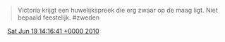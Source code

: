 > Victoria krijgt een huwelijkspreek die erg zwaar op de maag ligt\. Niet bepaald feestelijk\. \#zweden

<img src="../../media/tweet.ico" width="12" /> [Sat Jun 19 14:16:41 +0000 2010](https://twitter.com/DromerDenker/status/16548726828)